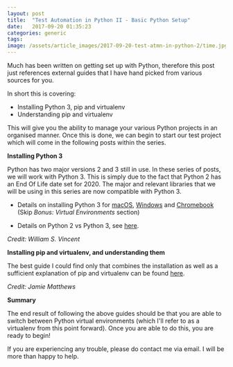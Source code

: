 ```yaml
---
layout: post
title:  "Test Automation in Python II - Basic Python Setup"
date:   2017-09-20 01:35:23
categories: generic
tags: 
image: /assets/article_images/2017-09-20-test-atmn-in-python-2/time.jpg
---
```


Much has been written on getting set up with Python, therefore this post just references external guides that I have hand picked from various sources for you.

In short this is covering:

* Installing Python 3, pip and virtualenv
* Understanding pip and virtualenv

This will give you the ability to manage your various Python projects in an organised manner. Once this is done, we can begin to start our test project which will come in the following posts within the series.

**Installing Python 3**

Python has two major versions 2 and 3 still in use. In these series of posts, we will work with Python 3. This is simply due to the fact that Python 2 has an End Of Life date set for 2020. The major and relevant libraries that we will be using in this series are now compatible with Python 3.

* Details on installing Python 3 for [macOS][macOS], [Windows][Windows] and [Chromebook][Chromebook] (Skip *Bonus: Virtual Environments* section)

* Details on Python 2 vs Python 3, see [here][py2vpy3].

*Credit: William S. Vincent*

**Installing pip and virtualenv, and understanding them**

The best guide I could find only that combines the installation as well as a sufficient explanation of pip and virtualenv can be found [here][pipvenv].

*Credit: Jamie Matthews*

**Summary**

The end result of following the above guides should be that you are able to switch between Python virtual environments (which I'll refer to as a virtualenv from this point forward). Once you are able to do this, you are ready to begin!

If you are experiencing any trouble, please do contact me via email. I will be more than happy to help.

[macOS]: https://wsvincent.com/install-python3-mac/
[Windows]: https://wsvincent.com/install-python3-windows/
[Chromebook]: https://wsvincent.com/install-python3-chromebook/
[py2vpy3]: https://wsvincent.com/python2-vs-python3/
[pipvenv]: https://www.dabapps.com/blog/introduction-to-pip-and-virtualenv-python/

